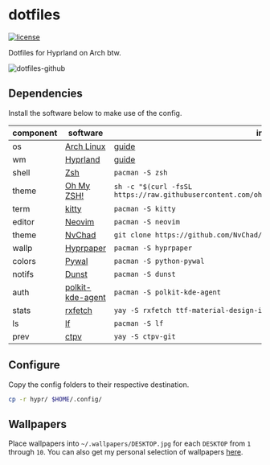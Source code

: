 # dotfiles

[![license](https://custom-icon-badges.demolab.com/github/license/brckd/dotfiles?logo=law)](LICENSE.md)

Dotfiles for Hyprland on Arch btw.

![dotfiles-github](https://github.com/brckd/dotfiles/assets/92804487/e9b36a07-1fdd-4512-9336-ecb3cd4a6bd2)

## Dependencies

Install the software below to make use of the config.

| component | software                                                             | install                                                                                           |
| --------- | -------------------------------------------------------------------- | ------------------------------------------------------------------------------------------------- |
| os        | [Arch Linux](https://archlinux.org)                                  | [guide](https://wiki.archlinux.org/title/Installation_guide)                                      |
| wm        | [Hyprland](https://hyprland.org)                                     | [guide](https://wiki.hyprland.org/Getting-Started/Installation/)                                  |
| shell     | [Zsh](https://wiki.archlinux.org/title/Zsh)                          | `pacman -S zsh`                                                                                   |
| theme     | [Oh My ZSH!](https://ohmyz.sh)                                       | `sh -c "$(curl -fsSL https://raw.githubusercontent.com/ohmyzsh/ohmyzsh/master/tools/install.sh)"` |
| term      | [kitty](https://sw.kovidgoyal.net/kitty)                             | `pacman -S kitty`                                                                                 |
| editor    | [Neovim](https://neovim.io)                                          | `pacman -S neovim`                                                                                |
| theme     | [NvChad](https://nvchad.com)                                         | `git clone https://github.com/NvChad/NvChad ~/.config/nvim --depth 1 && nvim`                      |
| wallp     | [Hyprpaper](https://github.com/hyprwm/hyprpaper)                     | `pacman -S hyprpaper`                                                                             |
| colors    | [Pywal](https://github.com/dylanaraps/pywal)                         | `pacman -S python-pywal`                                                                          |
| notifs    | [Dunst](https://wiki.archlinux.org/title/Dunst)                      | `pacman -S dunst`                                                                                 |
| auth      | [polkit-kde-agent](https://invent.kde.org/plasma/polkit-kde-agent-1) | `pacman -S polkit-kde-agent`                                                                      |
| stats     | [rxfetch](https://github.com/Mangeshrex/rxfetch)                     | `yay -S rxfetch ttf-material-design-icons`                                                        |
| ls        | [lf](https://github.com/gokcehan/lf)                                 | `pacman -S lf`                                                                                    |
| prev      | [ctpv](https://github.com/NikitaIvanovV/ctpv)                        | `yay -S ctpv-git`                                                                                 |

## Configure

Copy the config folders to their respective destination.

```zsh
cp -r hypr/ $HOME/.config/
```

## Wallpapers

Place wallpapers into `~/.wallpapers/DESKTOP.jpg` for each `DESKTOP` from `1` through `10`. You can also get my personal selection of wallpapers [here](https://wallhaven.cc/user/bricked/favorites/1610011).
